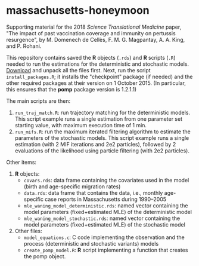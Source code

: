 ﻿# massachusetts-honeymoon
Supporting material for the 2018 *Science Translational Medicine* paper, "The impact of past vaccination coverage and immunity on pertussis resurgence", by M. Domenech de Cell&egrave;s, F. M. G. Magpantay, A. A. King, and P. Rohani.


This repository contains saved the **R** objects (`.rds`) and **R** scripts (`.R`) needed to run the estimations for the deterministic and stochastic models.
[Download](https://github.com/kingaa/massachusetts-honeymoon/archive/master.zip) and unpack all the files first.
Next, run the script `install_packages.R`;
it installs the "checkpoint" package (if needed) and the other required packages at their version on 1 October 2015.
(In particular, this ensures that the **pomp** package version is 1.2.1.1)

The main scripts are then:

1. `run_traj_match.R`: run trajectory matching for the deterministic models.
   This script example runs a single estimation from one parameter set starting value, with maximum execution time of 1 min.
2. `run_mifs.R`: run the maximum iterated filtering algorithm to estimate the parameters of the stochastic models.
   This script example runs a single estimation (with 2 MIF iterations and 2e2 particles), followed by 2 evaluations of the likelihood using particle filtering (with 2e2 particles).

Other items:

1. **R** objects:
     - `covars.rds`: data frame containing the covariates used in the model (birth and age-specific migration rates)
     - `data.rds`: data frame that contains the data, i.e., monthly age-specific case reports in Massachusetts during 1990–2005
     - `mle_waning_model_deterministic.rds`: named vector containing the model parameters (fixed+estimated MLE) of the deterministic model
     - `mle_waning_model_stochastic.rds`: named vector containing the model parameters (fixed+estimated MLE) of the stochastic model
2. Other files:
     - `model_equations.c`: C code implementing the observation and the process (deterministic and stochastic variants) models
     - `create_pomp_model.R`: **R** script implementing a function that creates the pomp object. 
